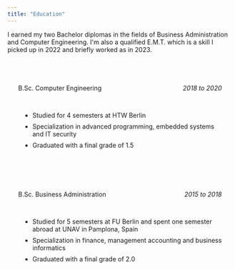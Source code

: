 ```yaml
---
title: "Education"
---
```


<!-- EMT -->

I earned my two Bachelor diplomas in the fields of Business Administration and Computer Engineering. I'm also a qualified E.M.T. which is a skill I picked up in 2022 and briefly worked as in 2023.

<br>

<!-- Computer Engineering -->
<div style="border-radius: 1.5rem; padding: 1.5rem; border: 1px solid var(--gray-800); background-image: url('/assets/computer.webp'); object-fit: cover;">
  <div style="display: flex; justify-content: space-between">
    <p>B.Sc. Computer Engineering</p>
    <p><i>2018 to 2020</i></p>
  </div>

  <div style="padding-bottom:1rem"></div>

  <ul style="list-style: disc; padding-left: 2rem;">
    <li style="padding-bottom: .5rem">Studied for 4 semesters at HTW Berlin</li>
    <li style="padding-bottom: .5rem">Specialization in advanced programming, embedded systems and IT security</li>
    <li>Graduated with a final grade of 1.5</li>
  </ul>
</div>

<br>

<!-- Business Administration -->
<div style="border-radius: 1.5rem; padding: 1.5rem; border: 1px solid var(--gray-800);">
<div style="display: flex; justify-content: space-between">
  <p>B.Sc. Business Administration</p>
  <p><i>2015 to 2018</i></p>
</div>

<div style="padding-bottom:1rem"></div>

<ul style=" list-style: disc; padding-left: 2rem;">
  <li style="padding-bottom: .5rem">Studied for 5 semesters at FU Berlin and spent one semester abroad at UNAV in Pamplona, Spain</li>
  <li style="padding-bottom: .5rem">Specialization in finance, management accounting and business informatics</li>
  <li>Graduated with a final grade of 2.0</li>
</ul>
</div>
